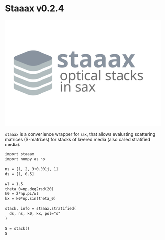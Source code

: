 # Staaax v0.2.4

![Logo](./docs/assets/logo2.svg)

`staaax` is a convenience wrapper for `sax`, that allows evaluating scattering matrices (S-matrices) for stacks of layered media (also called stratified media).

```{code-cell} ipython3
import staaax
import numpy as np

ns = [1, 2, 3+0.001j, 1]
ds = [1, 0.5]

wl = 1.5
theta_0=np.deg2rad(20)
k0 = 2*np.pi/wl
kx = k0*np.sin(theta_0)

stack, info = staaax.stratified(
  ds, ns, k0, kx, pol="s"
)

S = stack()
S
```